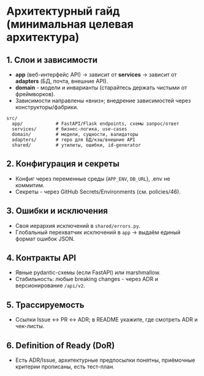 # Архитектурный гайд (минимальная целевая архитектура)

## 1. Слои и зависимости
- **app** (веб-интерфейс API) → зависит от **services** → зависит от **adapters** (БД, почта, внешние API).
- **domain** - модели и инварианты (старайтесь держать чистыми от фреймворков).
- Зависимости направлены «вниз»; внедрение зависимостей через конструкторы/фабрики.

```
src/
  app/            # FastAPI/Flask endpoints, схемы запрос/ответ
  services/       # бизнес-логика, use-cases
  domain/         # модели, сущности, валидаторы
  adapters/       # repo для БД/кэш/внешние API
  shared/         # утилиты, ошибки, id-generator
```

## 2. Конфигурация и секреты
- Конфиг через переменные среды (`APP_ENV`, `DB_URL`), .env не коммитим.
- Секреты - через GitHub Secrets/Environments (см. policies/46).

## 3. Ошибки и исключения
- Своя иерархия исключений в `shared/errors.py`.
- Глобальный перехватчик исключений в `app` → выдаём единый формат ошибок JSON.

## 4. Контракты API
- Явные pydantic-схемы (если FastAPI) или marshmallow.
- Стабильность: любые breaking changes - через ADR и версионирование `/api/v2`.

## 5. Трассируемость
- Ссылки Issue ↔ PR ↔ ADR; в README укажите, где смотреть ADR и чек-листы.

## 6. Definition of Ready (DoR)
- Есть ADR/Issue, архитектурные предпосылки понятны, приёмочные критерии прописаны, есть тест-план.
